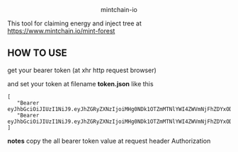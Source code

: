 <center>mintchain-io</center>

This tool for claiming energy and inject tree at https://www.mintchain.io/mint-forest

## HOW TO USE

get your bearer token (at xhr http request browser)

and set your token at filename <b>token.json</b> like this

```
[
   "Bearer eyJhbGciOiJIUzI1NiJ9.eyJhZGRyZXNzIjoiMHg0NDk1OTZmMTNlYWI4ZWVmNjFhZDYxODRiMDQ1NDUyNWRmOTMyZTc5IiwidWlkIjoyNTgyMzYsImV4cCI6MTcxMjkwMTU,
   "Bearer eyJhbGciOiJIUzI1NiJ9.eyJhZGRyZXNzIjoiMHg0NDk1OTZmMTNlYWI4ZWVmNjFhZDYxODRiMDQ1NDUyNWRmOTMyZTc5IiwidWlkIjoyNTgyMzYsImV4cCI6MTcxMjkwMTU5OH0."
]
```

<b>notes</b>
copy the all bearer token value at request header Authorization
